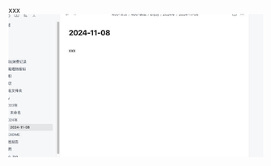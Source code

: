 
xxx
![CleanShot 2024-11-08 at 18.31.13.jpg](https://raw.githubusercontent.com/askfanxiaojun/img/master/images/2024/11/08/CleanShot%202024-11-08%20at%2018.31.13.jpg)
